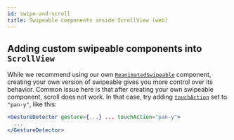 ```yaml
---
id: swipe-and-scroll
title: Swipeable components inside ScrollView (web)
---
```


## Adding custom swipeable components into `ScrollView`

While we recommend using our own [`ReanimatedSwipeable`](../components/reanimated_swipeable.md) component, creating your own version of swipeable gives you more control over its behavior. Common issue here is that after creating your own swipeable component, scroll does not work. In that case, try adding [`touchAction`](../gestures/gesture-detector.md#touchaction-web-only) set to `"pan-y"`, like this:

```jsx
<GestureDetector gesture={...} ... touchAction="pan-y">
  ...
</GestureDetector>
```

